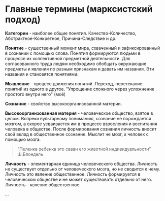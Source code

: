 # Главные термины (марксистский подход)

**Категории** - наиболее общие понятия.
Качество-Количество, Абстрактное-Конкретное, Причина-Следствие и др.

**Понятие** - существенный момент мира, схваченный и зафиксированный в сознании с помощью слова.
Понятия формируются людьми в процессе их коллективной предметной деятельности. Для согласованного труда людям необходимо обобщать окружающие предметы и явления по разным признакам и давать им названия. Эти названия и становятся понятиями.

**Мышление** - процесс движения понятий. Переход, перетекание понятий из одного в другое.
"Упрощение сложного через усложнение простого внутри него" (моё)

**Сознание** - свойство высокоорганизованной материи.

**Высокоорганизованная материя** - человеческое общество, взятое в целом.
Вопреки вульгарному пониманию, сознание не порождается мозгом, а скорее усваивается им в процессе взросления и воспитания человека в обществе. После формирования сознания личность вносит свой вклад в общественное сознание.
Мыслит не мозг, а человек с помощью мозга.
>"Пеленка ребенка это саван его животной индивидуальности" Ш.Блондель

**Личность** - элементарная единица человеческого общества. 
Личность не существует отдельно от человеческого мозга, но не сводится к нему. Личность это явление общественное. Личность формируется в человеческом обществе и не может существовать отдельно от него. Личность - явление общественное.

...
